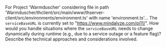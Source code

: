 For Project 'Warmduscher' considering file in path 'Warmduscher/thclient/src/main/www/thserver-client/src/environments/environment.ts' with name 'environment.ts'...
The `serviceBaseURL` is currently set to "https://www.mindalyze.com/pi11/".  How would you handle situations where the `serviceBaseURL` needs to change dynamically during runtime (e.g., due to a service outage or a feature flag)? Describe the technical approaches and considerations involved.